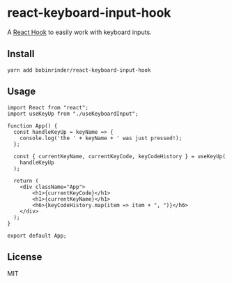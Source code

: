 # react-keyboard-input-hook
A [React Hook](https://reactjs.org/docs/hooks-intro.html) to easily work with keyboard inputs.

## Install

`yarn add bobinrinder/react-keyboard-input-hook`

## Usage

```
import React from "react";
import useKeyUp from "./useKeyboardInput";

function App() {
  const handleKeyUp = keyName => {
    console.log('the ' + keyName + ' was just pressed!);
  };

  const { currentKeyName, currentKeyCode, keyCodeHistory } = useKeyUp(
    handleKeyUp
  );

  return (
    <div className="App">
        <h1>{currentKeyCode}</h1>
        <h1>{currentKeyName}</h1>
        <h6>{keyCodeHistory.map(item => item + ", ")}</h6>
    </div>
  );
}

export default App;
```

## License
MIT
